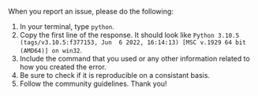 When you report an issue, please do the following:
1. In your terminal, type `python`.
2. Copy the first line of the response. It should look like `Python 3.10.5 (tags/v3.10.5:f377153, Jun  6 2022, 16:14:13) [MSC v.1929 64 bit (AMD64)] on win32`.
3. Include the command that you used or any other information related to how you created the error.
4. Be sure to check if it is reproducible on a consistant basis.
5. Follow the community guidelines.
Thank you!
